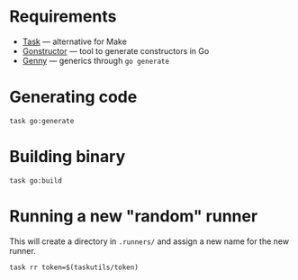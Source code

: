 # Requirements

* [Task](https://taskfile.dev/) — alternative for Make
* [Gonstructor](https://github.com/moznion/gonstructor) — tool to generate constructors in Go
* [Genny](https://github.com/cheekybits/genny) — generics through `go generate`

# Generating code

```
task go:generate
```

# Building binary

```
task go:build
```

# Running a new "random" runner

This will create a directory in `.runners/` and assign a new name for the new runner.
```
task rr token=$(taskutils/token)
```
